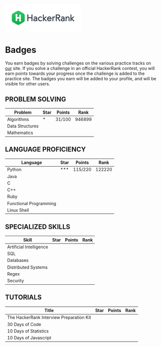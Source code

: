 <img src="README-src/HR-Logo-Main.png" alt="ZHAW" width="250"/>

# Badges
You earn badges by solving challenges on the various practice tracks on [our](https://www.hackerrank.com) site. If you solve a challenge in an official HackerRank contest, you will earn points towards your progress once the challenge is added to the practice site. The badges you earn will be added to your profile, and will be visible for other users.

## PROBLEM SOLVING
| Problem         | Star | Points | Rank   |
|-----------------|------|--------|--------|
| Algorithms      | *    | 31/100 | 946899 |
| Data Structures |      |        |        |
| Mathematics     |      |        |        |

## LANGUAGE PROFICIENCY
| Language               | Star | Points  | Rank   |
|------------------------|------|---------|--------|
| Python                 | ***  | 115/220 | 122220 |
| Java                   |      |         |        |
| C                      |      |         |        |
| C++                    |      |         |        |
| Ruby                   |      |         |        |
| Functional Programming |      |         |        |
| Linux Shell            |      |         |        |

## SPECIALIZED SKILLS
| Skill                   | Star | Points | Rank |
|-------------------------|------|--------|------|
| Artificial Intelligence |      |        |      |
| SQL                     |      |        |      |
| Databases               |      |        |      |
| Distributed Systems     |      |        |      |
| Regex                   |      |        |      |
| Security                |      |        |      |

## TUTORIALS
| Title                                    | Star | Points | Rank |
|------------------------------------------|------|--------|------|
| The HackerRank Interview Preparation Kit |      |        |      |
| 30 Days of Code                          |      |        |      |
| 10 Days of Statistics                    |      |        |      |
| 10 Days of Javascript                    |      |        |      |
